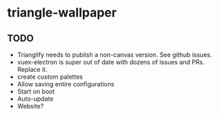 # triangle-wallpaper

## TODO

- Trianglify needs to publish a non-canvas version. See github issues.
- vuex-electron is super out of date with dozens of issues and PRs. Replace it.
- create custom palettes
- Allow saving entire configurations
- Start on boot
- Auto-update
- Website?